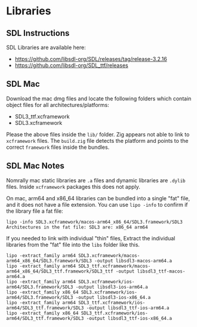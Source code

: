 # Libraries

## SDL Instructions

SDL Libraries are available here:

 - https://github.com/libsdl-org/SDL/releases/tag/release-3.2.16
 - https://github.com/libsdl-org/SDL_ttf/releases

## SDL Mac

Download the mac dmg files and locate the following folders which
contain object files for all architectures/platforms:

 - SDL3_ttf.xcframework
 - SDL3.xcframework

Please the above files inside the `lib/` folder. Zig appears not able to
link to `xcframework` files. The `build.zig` file detects the platform and
points to the correct `framework` files inside the bundles.

## SDL Mac Notes

Nomrally mac static libraries are `.a` files and dynamic libraries are
`.dylib` files. Inside `xcframework` packages this does not apply.

On mac, arm64 and x86_64 libraries can be bundled into a single "fat" file,
and it does not have a file extension. You can use `lipo -info` to confirm
if the library file a fat file:

    lipo -info SDL3.xcframework/macos-arm64_x86_64/SDL3.framework/SDL3
    Architectures in the fat file: SDL3 are: x86_64 arm64

If you needed to link with individual "thin" files, Extract the individual
libraries from the "fat" file into the `libs` folder like this.

    lipo -extract_family arm64 SDL3.xcframework/macos-arm64_x86_64/SDL3.framework/SDL3 -output libsdl3-macos-arm64.a
    lipo -extract_family arm64 SDL3_ttf.xcframework/macos-arm64_x86_64/SDL3_ttf.framework/SDL3_ttf -output libsdl3_ttf-macos-arm64.a
    lipo -extract_family arm64 SDL3.xcframework/ios-arm64/SDL3.framework/SDL3 -output libsdl3-ios-arm64.a
    lipo -extract_family x86_64 SDL3.xcframework/ios-arm64/SDL3.framework/SDL3 -output libsdl3-ios-x86_64.a
    lipo -extract_family arm64 SDL3_ttf.xcframework/ios-arm64/SDL3_ttf.framework/SDL3 -output libsdl3_ttf-ios-arm64.a
    lipo -extract_family x86_64 SDL3_ttf.xcframework/ios-arm64/SDL3_ttf.framework/SDL3 -output libsdl3_ttf-ios-x86_64.a
